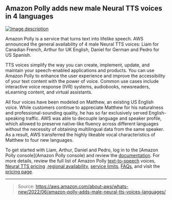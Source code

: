 ## Amazon Polly adds new male Neural TTS voices in 4 languages

[![Image description](https://dev-to-uploads.s3.amazonaws.com/uploads/articles/r71m2wk06x3ib803b96l.png)](https://serverspace.io/ref/466650)

Amazon Polly is a service that turns text into lifelike speech. AWS announced the general availability of 4 male Neural TTS voices: Liam for Canadian French, Arthur for UK English, Daniel for German and Pedro for US Spanish.

TTS voices simplify the way you can create, implement, update, and maintain your speech-enabled applications and products. You can use Amazon Polly to enhance the user experience and improve the accessibility of your text content with the power of voice. Common use cases include interactive voice response (IVR) systems, audiobooks, newsreaders, eLearning content, and virtual assistants. 

All four voices have been modeled on Matthew, an existing US English voice. While customers continue to appreciate Matthew for his naturalness and professional-sounding quality, he has so far exclusively served English-speaking traffic. AWS was able to decouple language and speaker profile, which allowed to preserve native-like fluency across different languages without the necessity of obtaining multilingual data from the same speaker. As a result, AWS transferred the highly likeable vocal characteristics of Matthew to four new languages.

To get started with Liam, Arthur, Daniel and Pedro, log in to the [Amazon Polly console](Amazon Polly console) and review the [documentation](https://docs.aws.amazon.com/polly/latest/dg/what-is.html). For more details, review the full list of Amazon Polly [text-to-speech](https://docs.aws.amazon.com/polly/latest/dg/voicelist.html) voices, [Neural TTS pricing](https://aws.amazon.com/polly/pricing/) ,[regional availability](https://docs.aws.amazon.com/polly/latest/dg/NTTS-main.html#ntts-regions), [service limits](https://docs.aws.amazon.com/polly/latest/dg/limits.html), [FAQs](https://aws.amazon.com/polly/faqs/), and visit the [pricing page](https://aws.amazon.com/polly/pricing/).

---

> Source: https://aws.amazon.com/about-aws/whats-new/2022/06/amazon-polly-adds-male-neural-tts-voices-languages/